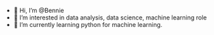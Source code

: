 - 👋 Hi, I’m @Bennie
- 👀 I’m interested in data analysis, data science, machine learning role 
- 🌱 I’m currently learning python for machine learning.


<!---
Bennieafrohead/Bennieafrohead is a ✨ special ✨ repository because its `README.md` (this file) appears on your GitHub profile.
You can click the Preview link to take a look at your changes.
--->
